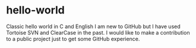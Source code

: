 # hello-world
Classic hello world in C and English
I am new to GitHub but I have used Tortoise SVN and ClearCase in the past.
I would like to make a contribution to a public project just to get some GitHub experience.
